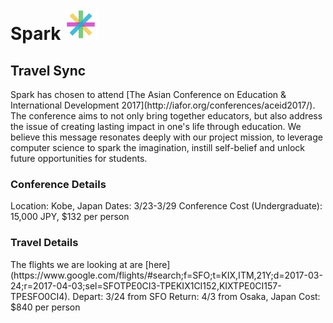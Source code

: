 <div><h1> Spark <img src="Logo.png" height="50"></h1></div>
<h2> Travel Sync </h2>
Spark has chosen to attend [The Asian Conference on Education & International Development 2017](http://iafor.org/conferences/aceid2017/). The conference aims to not only bring together educators, but also address the issue of creating lasting impact in one's life through education. We believe this message resonates deeply with our project mission, to leverage computer science to spark the imagination, instill self-belief and unlock future opportunities for students.

<h3>Conference Details</h3>
Location: Kobe, Japan
Dates: 3/23-3/29
Conference Cost (Undergraduate): 15,000 JPY, $132 per person

<h3>Travel Details</h3>
The flights we are looking at are [here](https://www.google.com/flights/#search;f=SFO;t=KIX,ITM,21Y;d=2017-03-24;r=2017-04-03;sel=SFOTPE0CI3-TPEKIX1CI152,KIXTPE0CI157-TPESFO0CI4).
Depart: 3/24 from SFO
Return: 4/3 from Osaka, Japan
Cost: $840 per person

